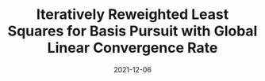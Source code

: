 ---
title: Iteratively Reweighted Least Squares for Basis Pursuit with Global Linear Convergence Rate
publication_types:
  - "1"
authors:
  - C. Kümmerle
  - C. Mayrink Verdun
  - D. Stöger
publication: Advances in Neural Information Processing Systems
publication_short: NeurIPS
draft: false
featured: false
image:
  filename: featured
  focal_point: Smart
  preview_only: false
date: 2021-12-06
---